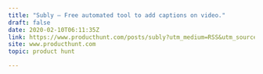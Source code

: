 ```yaml
---
title: "Subly — Free automated tool to add captions on video."
draft: false
date: 2020-02-10T06:11:35Z
link: https://www.producthunt.com/posts/subly?utm_medium=RSS&utm_source=hune
site: www.producthunt.com
topic: product hunt  

---
```

